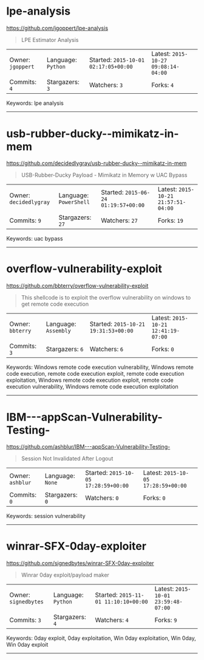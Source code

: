 # lpe-analysis

https://github.com/jgoppert/lpe-analysis
<blockquote>
LPE Estimator Analysis
</blockquote>

<table><tr>
<tr><td>Owner: <code>jgoppert</code></td>
    <td>Language: <code>Python</code></td>
    <td>Started: <code>2015-10-01 02:17:05+00:00</code></td>
    <td>Latest: <code>2015-10-27 09:08:14-04:00</code></td></tr>
<tr><td>Commits: <code>4</code></td>
    <td>Stargazers: <code>3</code></td>
    <td>Watchers: <code>3</code></td>
    <td>Forks: <code>4</code></td></tr>
</table>
Keywords: lpe analysis

---

# usb-rubber-ducky--mimikatz-in-mem

https://github.com/decidedlygray/usb-rubber-ducky--mimikatz-in-mem
<blockquote>
USB-Rubber-Ducky Payload - Mimikatz in Memory w UAC Bypass
</blockquote>

<table><tr>
<tr><td>Owner: <code>decidedlygray</code></td>
    <td>Language: <code>PowerShell</code></td>
    <td>Started: <code>2015-06-24 01:19:57+00:00</code></td>
    <td>Latest: <code>2015-10-21 21:57:51-04:00</code></td></tr>
<tr><td>Commits: <code>9</code></td>
    <td>Stargazers: <code>27</code></td>
    <td>Watchers: <code>27</code></td>
    <td>Forks: <code>19</code></td></tr>
</table>
Keywords: uac bypass

---

# overflow-vulnerability-exploit

https://github.com/bbterry/overflow-vulnerability-exploit
<blockquote>
This shellcode is to exploit the overflow vulnerability on windows to get remote code execution
</blockquote>

<table><tr>
<tr><td>Owner: <code>bbterry</code></td>
    <td>Language: <code>Assembly</code></td>
    <td>Started: <code>2015-10-21 19:31:53+00:00</code></td>
    <td>Latest: <code>2015-10-21 12:41:19-07:00</code></td></tr>
<tr><td>Commits: <code>3</code></td>
    <td>Stargazers: <code>6</code></td>
    <td>Watchers: <code>6</code></td>
    <td>Forks: <code>0</code></td></tr>
</table>
Keywords: Windows remote code execution vulnerability, Windows remote code execution, remote code execution exploit, remote code execution exploitation, Windows remote code execution exploit, remote code execution vulnerability, Windows remote code execution exploitation

---

# IBM---appScan-Vulnerability-Testing-

https://github.com/ashblur/IBM---appScan-Vulnerability-Testing-
<blockquote>
Session Not Invalidated After Logout
</blockquote>

<table><tr>
<tr><td>Owner: <code>ashblur</code></td>
    <td>Language: <code>None</code></td>
    <td>Started: <code>2015-10-05 17:28:59+00:00</code></td>
    <td>Latest: <code>2015-10-05 17:28:59+00:00</code></td></tr>
<tr><td>Commits: <code>0</code></td>
    <td>Stargazers: <code>0</code></td>
    <td>Watchers: <code>0</code></td>
    <td>Forks: <code>0</code></td></tr>
</table>
Keywords: session vulnerability

---

# winrar-SFX-0day-exploiter

https://github.com/signedbytes/winrar-SFX-0day-exploiter
<blockquote>
Winrar 0day exploit/payload maker
</blockquote>

<table><tr>
<tr><td>Owner: <code>signedbytes</code></td>
    <td>Language: <code>Python</code></td>
    <td>Started: <code>2015-11-01 11:10:10+00:00</code></td>
    <td>Latest: <code>2015-10-01 23:59:48-07:00</code></td></tr>
<tr><td>Commits: <code>3</code></td>
    <td>Stargazers: <code>4</code></td>
    <td>Watchers: <code>4</code></td>
    <td>Forks: <code>9</code></td></tr>
</table>
Keywords: 0day exploit, 0day exploitation, Win 0day exploitation, Win 0day, Win 0day exploit

---

